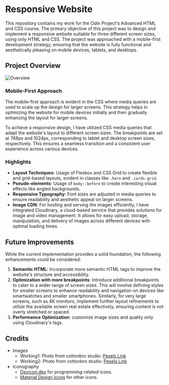 # Responsive Website

This repository contains my work for the Odin Project's Advanced HTML and CSS course. The primary objective of this project was to design and implement a responsive website suitable for three different screen sizes, using only HTML and CSS. The project was approached with a mobile-first development strategy, ensuring that the website is fully functional and aesthetically pleasing on mobile devices, tablets, and desktops.

## Project Overview

![Overview](./media/overview.gif)

### Mobile-First Approach

The mobile-first approach is evident in the CSS where media queries are used to scale up the design for larger screens. This strategy helps in optimizing the website for mobile devices initially and then gradually enhancing the layout for larger screens.

To achieve a responsive design, I have utilized CSS media queries that adapt the website's layout to different screen sizes. The breakpoints are set at 768px and 1024px, corresponding to tablet and desktop screen sizes, respectively. This ensures a seamless transition and a consistent user experience across various devices.

### Highlights

- **Layout Techniques**: Usage of Flexbox and CSS Grid to create flexible and grid-based layouts, evident in classes like `.hero` and `.cards-grid`.
- **Pseudo-elements**: Usage of `body::before` to create interesting visual effects like angled backgrounds.
- **Responsive Typography**: Font sizes are adjusted in media queries to ensure readability and aesthetic appeal on larger screens.
- **Image CDN**: For hosting and serving the images efficiently, I have integrated Cloudinary, a cloud-based service that provides solutions for image and video management. It allows for easy upload, storage, manipulation, and delivery of images across different devices with optimal loading times.

## Future Improvements

While the current implementation provides a solid foundation, the following enhancements could be considered:

1. **Semantic HTML**: Incorporate more semantic HTML tags to improve the website's structure and accessibility.
2. **Optimization with more breakpoints**: Introduce additional breakpoints to cater to a wider range of screen sizes. This will involve defining styles for smaller screens to enhance readability and navigation on devices like smartwatches and smaller smartphones. Similarly, for very large screens, such as 4K monitors, implement further layout refinements to utilize the available screen real estate effectively, ensuring content is not overly stretched or spaced.
3. **Performance Optimization**: customize image sizes and quality only using Cloudinary's tags.

## Credits
- Images
    - Working1: Photo from cottonbro studio: [Pexels Link](https://www.pexels.com/es-es/foto/hombre-escritorio-ordenador-portatil-oficina-4064840/)
    - Working2: Photo from cottonbro studio: [Pexels Link](https://www.pexels.com/es-es/foto/hombre-escritorio-ordenador-portatil-oficina-4064839/)
- Iconography
    - [Devicon.dev](https://devicon.dev/) for programming-related icons.
    - [Material Design Icons](https://pictogrammers.com/library/mdi/) for other icons.